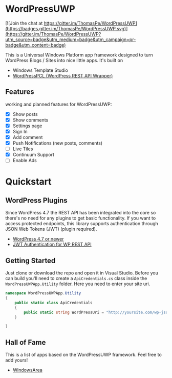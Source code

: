 # WordPressUWP

[![Join the chat at https://gitter.im/ThomasPe/WordPressUWP](https://badges.gitter.im/ThomasPe/WordPressUWP.svg)](https://gitter.im/ThomasPe/WordPressUWP?utm_source=badge&utm_medium=badge&utm_campaign=pr-badge&utm_content=badge)

This is a Universal Windows Platform app framework designed to turn WordPress Blogs / Sites into nice little apps. It's built on
* Windows Template Studio
* [WordPressPCL (WordPress REST API Wrapper)](https://github.com/ThomasPe/WordPressPCL)

## Features
working and planned features for WordPressUWP:
- [x] Show posts
- [x] Show comments
- [x] Settings page
- [x] Sign In
- [x] Add comment
- [x] Push Notifications (new posts, comments)
- [ ] Live Tiles
- [x] Continuum Support
- [ ] Enable Ads

# Quickstart

## WordPress Plugins
Since WordPress 4.7 the REST API has been integrated into the core so there's no need for any plugins to get basic functionality. If you want to access protected endpoints, this library supports authentication through JSON Web Tokens (JWT) (plugin required).

* [WordPress 4.7 or newer](https://wordpress.org/)
* [JWT Authentication for WP REST API](https://wordpress.org/plugins/jwt-authentication-for-wp-rest-api/)

## Getting Started

Just clone or download the repo and open it in Visual Studio. Before you can build you'll need to create a `ApiCredentials.cs` class inside the `WordPressUWPApp.Utility` folder. Here you need to enter your site uri.

```c#
namespace WordPressUWPApp.Utility
{
    public static class ApiCredentials
    {
        public static string WordPressUri = "http://yoursite.com/wp-json/";
    }

}

```

## Hall of Fame

This is a list of apps based on the WordPressUWP framework. Feel free to add yours!
- [WindowsArea](https://www.microsoft.com/de-de/store/p/windowsarea/9n9zxm79mqr7)
